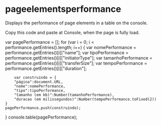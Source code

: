 # pageelementsperformance
Displays the performance of page elements in a table on the console.

Copy this code and paste at Console, when the page is fully load.

var pagePerformance = [];
for (var i = 0; i < performance.getEntries().length; i++) {
		var nomePerformance = performance.getEntries()[i]["name"];
		var tipoPerformance = performance.getEntries()[i]["initiatorType"];
		var tamanhoPerformance = performance.getEntries()[i]["transferSize"];
		var tempoPerformance = performance.getEntries()[i]["duration"];

		var construindo = {
		"página":document.URL,
	    "nome":nomePerformance,
	    "tipo":tipoPerformance,
	    "tamanho (em kb)":Number(tamanhoPerformance),
	    "duracao (em milissegundos)":Number(tempoPerformance.toFixed(2))
	}
	pagePerformance.push(construindo);
}
console.table(pagePerformance);
